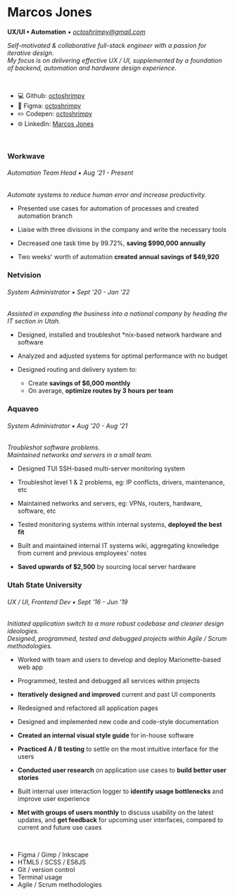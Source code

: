 # Marcos Jones 

**UX/UI ▪ Automation** ▪ _[octoshrimpy@gmail.com](mailto:octoshrimpy@gmail.com)_


_Self-motivated & collaborative full-stack engineer with a passion for iterative design_.  \
_My focus is on delivering effective UX / UI, supplemented by a foundation of backend, automation and hardware design experience._

<br>

* 💻 Github: [octoshrimpy](https://Github.com/octoshrimpy)
* 🎨 Figma: [octoshrimpy](https://figma.com/@octoshrimpy)
* ✏️ Codepen: [octoshrimpy](https://codepen.io/octoshrimpy)
* 🌐 LinkedIn: [Marcos Jones](https://linkedin.com/in/octoshrimpy)

<br>

<!-- ### Work History -->


### Workwave
###### Automation Team Head ▪ _Aug '21 - Present_

_Automate systems to reduce human error and increase productivity._  


* Presented use cases for automation of processes and created automation branch

* Liaise with three divisions in the company and write the necessary tools

*	Decreased one task time by 99.72%, **saving $990,000 annually**

*	Two weeks' worth of automation **created annual savings of $49,920** 


### Netvision
###### System Administrator ▪ _Sept '20 - Jan '22_

_Assisted in expanding the business into a national company by heading the IT section in Utah._  


* Designed, installed and troubleshot *nix-based network hardware and software

* Analyzed and adjusted systems for optimal performance with no budget

* Designed routing and delivery system to: 
  * Create **savings of $6,000 monthly**
  * On average, **optimize routes by 3 hours per team**


### Aquaveo
###### System Administrator ▪ _Aug '20 - Aug '21_

_Troubleshot software problems._  \
_Maintained networks and servers in a small team._


* Designed TUI SSH-based multi-server monitoring system

* Troubleshot level 1 & 2 problems, eg: IP conflicts, drivers, maintenance, etc

* Maintained networks and servers, eg: VPNs, routers, hardware, software, etc

* Tested monitoring systems within internal systems, **deployed the best fit**

* Built and maintained internal IT systems wiki, aggregating knowledge from current and previous employees' notes

* **Saved upwards of $2,500** by sourcing local server hardware


### Utah State University
###### UX / UI, Frontend Dev ▪ _Sept '16 - Jun '19_

_Initiated application switch to a more robust codebase and cleaner design ideologies._  \
_Designed, programmed, tested and debugged projects within Agile / Scrum methodologies._


* Worked with team and users to develop and deploy Marionette-based web app

* Programmed, tested and debugged all services within projects

* **Iteratively designed and improved** current and past UI components 

* Redesigned and refactored all application pages

* Designed and implemented new code and code-style documentation

* **Created an internal visual style guide** for in-house software

* **Practiced A / B testing** to settle on the most intuitive interface for the users

* **Conducted user research** on application use cases to **build better user stories**

* Built internal user interaction logger to **identify usage bottlenecks** and improve user experience

* **Met with groups of users monthly** to discuss usability on the latest updates, and **get feedback** for upcoming user interfaces, compared to current and future use cases

<br>

<!-- ### Skills & Assessments  -->

* Figma / Gimp / Inkscape   
* HTML5 / SCSS / ES6JS
* Git / version control
* Terminal usage
* Agile / Scrum methodologies
